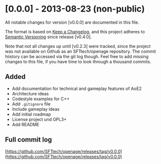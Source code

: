 # [0.0.0] - 2013-08-23 (non-public)
All notable changes for version [v0.0.0] are documented in this file.

The format is based on [Keep a Changelog](https://keepachangelog.com/en/1.0.0/),
and this project adheres to [Semantic Versioning](https://semver.org/spec/v2.0.0.html) since release [v0.4.0].

Note that not all changes up until [v0.2.3] were tracked, since the project was not available on Github as an SFTtech/openage repository. The commit hiistory can be accessed via the git log though. Feel free to add missing changes to this file, if you have time to look through a thousand commits.

## Added
- Add documentation for technical and gameplay features of AoE2
- Architecture ideas
- Codestyle examples for C++
- Add `.gitignore` file
- Include gameplay ideas
- Add initial roadmap
- License project und GPL3+
- Add README

## Full commit log

[https://github.com/SFTtech/openage/releases/tag/v0.0.0](https://github.com/SFTtech/openage/releases/tag/v0.0.0)
